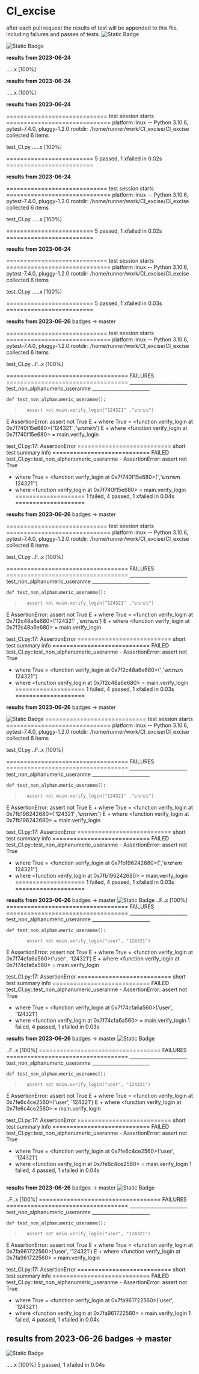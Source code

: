 # CI_excise

after each pull request the results of test will be appended to this file, including failures and passes of tests. 
![Static Badge](https://img.shields.io/badge/test-fail-red)

![Static Badge](https://img.shields.io/badge/test-pass-green)




__results from 2023-06-24__

.....x                                                                   [100%]


__results from 2023-06-24__

.....x                                                                   [100%]

__results from 2023-06-24__

============================= test session starts ==============================
platform linux -- Python 3.10.6, pytest-7.4.0, pluggy-1.2.0
rootdir: /home/runner/work/CI_excise/CI_excise
collected 6 items

test_CI.py .....x                                                        [100%]

========================= 5 passed, 1 xfailed in 0.02s =========================

__results from 2023-06-24__

============================= test session starts ==============================
platform linux -- Python 3.10.6, pytest-7.4.0, pluggy-1.2.0
rootdir: /home/runner/work/CI_excise/CI_excise
collected 6 items

test_CI.py .....x                                                        [100%]

========================= 5 passed, 1 xfailed in 0.02s =========================

__results from 2023-06-24__

============================= test session starts ==============================
platform linux -- Python 3.10.6, pytest-7.4.0, pluggy-1.2.0
rootdir: /home/runner/work/CI_excise/CI_excise
collected 6 items

test_CI.py .....x                                                        [100%]

========================= 5 passed, 1 xfailed in 0.03s =========================

__results from 2023-06-26__ badges -> master 

============================= test session starts ==============================
platform linux -- Python 3.10.6, pytest-7.4.0, pluggy-1.2.0
rootdir: /home/runner/work/CI_excise/CI_excise
collected 6 items

test_CI.py ..F..x                                                        [100%]

=================================== FAILURES ===================================
________________________ test_non_alphanumeric_useranme ________________________

    def test_non_alphanumeric_useranme():
>       assert not main.verify_login("משתמש", "124321")
E       AssertionError: assert not True
E        +  where True = <function verify_login at 0x7f740f15e680>('משתמש', '124321')
E        +    where <function verify_login at 0x7f740f15e680> = main.verify_login

test_CI.py:17: AssertionError
=========================== short test summary info ============================
FAILED test_CI.py::test_non_alphanumeric_useranme - AssertionError: assert not True
 +  where True = <function verify_login at 0x7f740f15e680>('משתמש', '124321')
 +    where <function verify_login at 0x7f740f15e680> = main.verify_login
==================== 1 failed, 4 passed, 1 xfailed in 0.04s ====================

__results from 2023-06-26__ badges -> master 

============================= test session starts ==============================
platform linux -- Python 3.10.6, pytest-7.4.0, pluggy-1.2.0
rootdir: /home/runner/work/CI_excise/CI_excise
collected 6 items

test_CI.py ..F..x                                                        [100%]

=================================== FAILURES ===================================
________________________ test_non_alphanumeric_useranme ________________________

    def test_non_alphanumeric_useranme():
>       assert not main.verify_login("משתמש", "124321")
E       AssertionError: assert not True
E        +  where True = <function verify_login at 0x7f2c48a6e680>('משתמש', '124321')
E        +    where <function verify_login at 0x7f2c48a6e680> = main.verify_login

test_CI.py:17: AssertionError
=========================== short test summary info ============================
FAILED test_CI.py::test_non_alphanumeric_useranme - AssertionError: assert not True
 +  where True = <function verify_login at 0x7f2c48a6e680>('משתמש', '124321')
 +    where <function verify_login at 0x7f2c48a6e680> = main.verify_login
==================== 1 failed, 4 passed, 1 xfailed in 0.03s ====================

__results from 2023-06-26__ badges -> master 

![Static Badge](https://img.shields.io/badge/test-fail-red)
============================= test session starts ==============================
platform linux -- Python 3.10.6, pytest-7.4.0, pluggy-1.2.0
rootdir: /home/runner/work/CI_excise/CI_excise
collected 6 items

test_CI.py ..F..x                                                        [100%]

=================================== FAILURES ===================================
________________________ test_non_alphanumeric_useranme ________________________

    def test_non_alphanumeric_useranme():
>       assert not main.verify_login("משתמש", "124321")
E       AssertionError: assert not True
E        +  where True = <function verify_login at 0x7fb196242680>('משתמש', '124321')
E        +    where <function verify_login at 0x7fb196242680> = main.verify_login

test_CI.py:17: AssertionError
=========================== short test summary info ============================
FAILED test_CI.py::test_non_alphanumeric_useranme - AssertionError: assert not True
 +  where True = <function verify_login at 0x7fb196242680>('משתמש', '124321')
 +    where <function verify_login at 0x7fb196242680> = main.verify_login
==================== 1 failed, 4 passed, 1 xfailed in 0.03s ====================

__results from 2023-06-26__ badges -> master 
![Static Badge](https://img.shields.io/badge/test-fail-red)
..F..x                                                                   [100%]
=================================== FAILURES ===================================
________________________ test_non_alphanumeric_useranme ________________________

    def test_non_alphanumeric_useranme():
>       assert not main.verify_login("user", "124321")
E       AssertionError: assert not True
E        +  where True = <function verify_login at 0x7f74cfa6a560>('user', '124321')
E        +    where <function verify_login at 0x7f74cfa6a560> = main.verify_login

test_CI.py:17: AssertionError
=========================== short test summary info ============================
FAILED test_CI.py::test_non_alphanumeric_useranme - AssertionError: assert not True
 +  where True = <function verify_login at 0x7f74cfa6a560>('user', '124321')
 +    where <function verify_login at 0x7f74cfa6a560> = main.verify_login
1 failed, 4 passed, 1 xfailed in 0.03s

__results from 2023-06-26__ badges -> master 
![Static Badge](https://img.shields.io/badge/test-fail-red)

..F..x                                                                   [100%]
=================================== FAILURES ===================================
________________________ test_non_alphanumeric_useranme ________________________

    def test_non_alphanumeric_useranme():
>       assert not main.verify_login("user", "124321")
E       AssertionError: assert not True
E        +  where True = <function verify_login at 0x7fe6c4ce2560>('user', '124321')
E        +    where <function verify_login at 0x7fe6c4ce2560> = main.verify_login

test_CI.py:17: AssertionError
=========================== short test summary info ============================
FAILED test_CI.py::test_non_alphanumeric_useranme - AssertionError: assert not True
 +  where True = <function verify_login at 0x7fe6c4ce2560>('user', '124321')
 +    where <function verify_login at 0x7fe6c4ce2560> = main.verify_login
1 failed, 4 passed, 1 xfailed in 0.04s
## 
__results from 2023-06-26__ badges -> master 
![Static Badge](https://img.shields.io/badge/test-fail-red)

..F..x                                                                   [100%]
=================================== FAILURES ===================================
________________________ test_non_alphanumeric_useranme ________________________

    def test_non_alphanumeric_useranme():
>       assert not main.verify_login("user", "124321")
E       AssertionError: assert not True
E        +  where True = <function verify_login at 0x7fa961722560>('user', '124321')
E        +    where <function verify_login at 0x7fa961722560> = main.verify_login

test_CI.py:17: AssertionError
=========================== short test summary info ============================
FAILED test_CI.py::test_non_alphanumeric_useranme - AssertionError: assert not True
 +  where True = <function verify_login at 0x7fa961722560>('user', '124321')
 +    where <function verify_login at 0x7fa961722560> = main.verify_login
1 failed, 4 passed, 1 xfailed in 0.04s

## __results from 2023-06-26__ badges -> master 
![Static Badge](https://img.shields.io/badge/test-pass-green)

.....x                                                                   [100%]
5 passed, 1 xfailed in 0.04s
